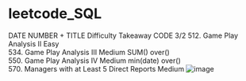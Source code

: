 # leetcode_SQL

DATE	NUMBER + TITLE	Difficulty 	Takeaway	CODE
3/2	512. Game Play Analysis II	Easy		
	534. Game Play Analysis III	Medium	SUM() over()	
	550. Game Play Analysis IV	Medium	min(date) over()	
	570. Managers with at Least 5 Direct Reports	Medium		![image](https://user-images.githubusercontent.com/98567359/222943994-6f8ddaff-b6f6-4b1a-b2ac-b6e6323a3f84.png)
